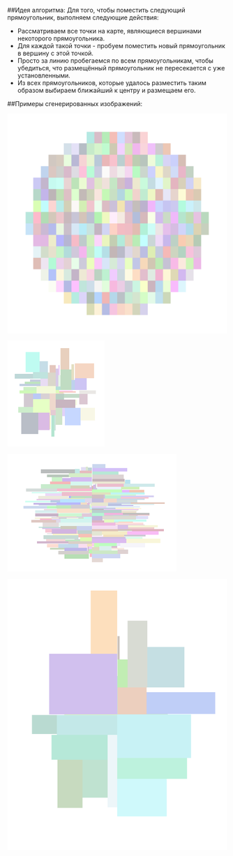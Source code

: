 ﻿##Идея алгоритма:
Для того, чтобы поместить следующий прямоугольник, выполняем следующие действия:
* Рассматриваем все точки на карте, являющиеся вершинами некоторого прямоугольника.
* Для каждой такой точки - пробуем поместить новый прямоугольник в вершину с этой точкой.
* Просто за линию пробегаемся по всем прямоугольникам, чтобы убедиться, что размещённый прямоугольник не пересекается с уже установленными.
* Из всех прямоугольников, которые удалось разместить таким образом выбираем ближайший к центру и размещаем его.

##Примеры сгенерированных изображений:

![Одинаковые прямоугольники](VisualizationExamples/similar.png)

![Случайные прямоугольники](VisualizationExamples/random.png)

![Случайные длинные прямоугольники](VisualizationExamples/randomLong.png)

![Большие прямоугольники](VisualizationExamples/Big.png)

